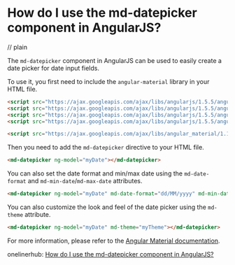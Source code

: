 # How do I use the md-datepicker component in AngularJS?
// plain

The `md-datepicker` component in AngularJS can be used to easily create a date picker for date input fields.

To use it, you first need to include the `angular-material` library in your HTML file.

```html
<script src="https://ajax.googleapis.com/ajax/libs/angularjs/1.5.5/angular.min.js"></script>
<script src="https://ajax.googleapis.com/ajax/libs/angularjs/1.5.5/angular-animate.min.js"></script>
<script src="https://ajax.googleapis.com/ajax/libs/angularjs/1.5.5/angular-aria.min.js"></script>
<script src="https://ajax.googleapis.com/ajax/libs/angularjs/1.5.5/angular-messages.min.js"></script>

<script src="https://ajax.googleapis.com/ajax/libs/angular_material/1.1.0/angular-material.min.js"></script>
```

Then you need to add the `md-datepicker` directive to your HTML file.

```html
<md-datepicker ng-model="myDate"></md-datepicker>
```

You can also set the date format and min/max date using the `md-date-format` and `md-min-date`/`md-max-date` attributes.

```html
<md-datepicker ng-model="myDate" md-date-format="dd/MM/yyyy" md-min-date="minDate" md-max-date="maxDate"></md-datepicker>
```

You can also customize the look and feel of the date picker using the `md-theme` attribute.

```html
<md-datepicker ng-model="myDate" md-theme="myTheme"></md-datepicker>
```

For more information, please refer to the [Angular Material documentation](https://material.angularjs.org/latest/demo/datepicker).

onelinerhub: [How do I use the md-datepicker component in AngularJS?](https://onelinerhub.com/angularjs/how-do-i-use-the-md-datepicker-component-in-angularjs)